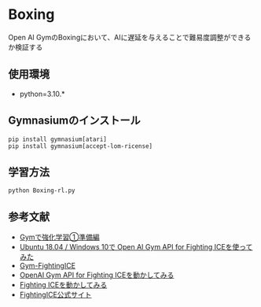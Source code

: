 # Boxing
Open AI GymのBoxingにおいて、AIに遅延を与えることで難易度調整ができるか検証する

## 使用環境

- python=3.10.*

## Gymnasiumのインストール
```
pip install gymnasium[atari]
pip install gymnasium[accept-lom-ricense]
```

## 学習方法
```
python Boxing-rl.py
```

## 参考文献

- [Gymで強化学習①準備編](https://note.com/kikaben/n/n57584c49d5c2)
- [Ubuntu 18.04 / Windows 10で Open AI Gym API for Fighting ICEを使ってみた](https://kbkn.xyz/ue4/fightingicesetup/)
- [Gym-FightingICE](https://github.com/TeamFightingICE/Gym-FightingICE)
- [OpenAI Gym API for Fighting ICEを動かしてみる](https://www.inoue-kobo.com/ai_ml/gym-fightingice/)
- [Fighting ICEを動かしてみる](https://qiita.com/hideki/items/589a4fad8e135d5adcbd)
- [FightingICE公式サイト](https://www.ice.ci.ritsumei.ac.jp/~ftgaic/index.htm)

